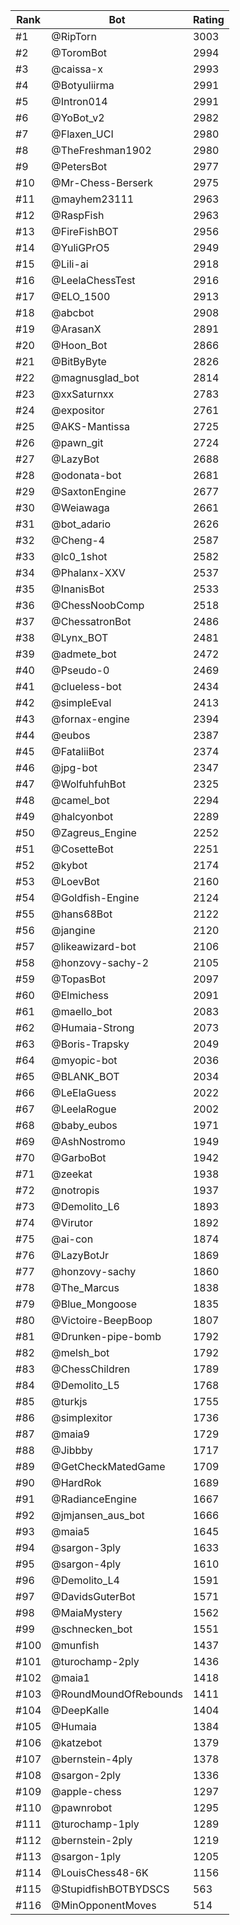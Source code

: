 Rank|Bot|Rating
---|---|---
#1|@RipTorn|3003
#2|@ToromBot|2994
#3|@caissa-x|2993
#4|@Botyuliirma|2991
#5|@Intron014|2991
#6|@YoBot_v2|2982
#7|@Flaxen_UCI|2980
#8|@TheFreshman1902|2980
#9|@PetersBot|2977
#10|@Mr-Chess-Berserk|2975
#11|@mayhem23111|2963
#12|@RaspFish|2963
#13|@FireFishBOT|2956
#14|@YuliGPrO5|2949
#15|@Lili-ai|2918
#16|@LeelaChessTest|2916
#17|@ELO_1500|2913
#18|@abcbot|2908
#19|@ArasanX|2891
#20|@Hoon_Bot|2866
#21|@BitByByte|2826
#22|@magnusglad_bot|2814
#23|@xxSaturnxx|2783
#24|@expositor|2761
#25|@AKS-Mantissa|2725
#26|@pawn_git|2724
#27|@LazyBot|2688
#28|@odonata-bot|2681
#29|@SaxtonEngine|2677
#30|@Weiawaga|2661
#31|@bot_adario|2626
#32|@Cheng-4|2587
#33|@lc0_1shot|2582
#34|@Phalanx-XXV|2537
#35|@InanisBot|2533
#36|@ChessNoobComp|2518
#37|@ChessatronBot|2486
#38|@Lynx_BOT|2481
#39|@admete_bot|2472
#40|@Pseudo-0|2469
#41|@clueless-bot|2434
#42|@simpleEval|2413
#43|@fornax-engine|2394
#44|@eubos|2387
#45|@FataliiBot|2374
#46|@jpg-bot|2347
#47|@WolfuhfuhBot|2325
#48|@camel_bot|2294
#49|@halcyonbot|2289
#50|@Zagreus_Engine|2252
#51|@CosetteBot|2251
#52|@kybot|2174
#53|@LoevBot|2160
#54|@Goldfish-Engine|2124
#55|@hans68Bot|2122
#56|@jangine|2120
#57|@likeawizard-bot|2106
#58|@honzovy-sachy-2|2105
#59|@TopasBot|2097
#60|@Elmichess|2091
#61|@maello_bot|2083
#62|@Humaia-Strong|2073
#63|@Boris-Trapsky|2049
#64|@myopic-bot|2036
#65|@BLANK_BOT|2034
#66|@LeElaGuess|2022
#67|@LeelaRogue|2002
#68|@baby_eubos|1971
#69|@AshNostromo|1949
#70|@GarboBot|1942
#71|@zeekat|1938
#72|@notropis|1937
#73|@Demolito_L6|1893
#74|@Virutor|1892
#75|@ai-con|1874
#76|@LazyBotJr|1869
#77|@honzovy-sachy|1860
#78|@The_Marcus|1838
#79|@Blue_Mongoose|1835
#80|@Victoire-BeepBoop|1807
#81|@Drunken-pipe-bomb|1792
#82|@melsh_bot|1792
#83|@ChessChildren|1789
#84|@Demolito_L5|1768
#85|@turkjs|1755
#86|@simplexitor|1736
#87|@maia9|1729
#88|@Jibbby|1717
#89|@GetCheckMatedGame|1709
#90|@HardRok|1689
#91|@RadianceEngine|1667
#92|@jmjansen_aus_bot|1666
#93|@maia5|1645
#94|@sargon-3ply|1633
#95|@sargon-4ply|1610
#96|@Demolito_L4|1591
#97|@DavidsGuterBot|1571
#98|@MaiaMystery|1562
#99|@schnecken_bot|1551
#100|@munfish|1437
#101|@turochamp-2ply|1436
#102|@maia1|1418
#103|@RoundMoundOfRebounds|1411
#104|@DeepKalle|1404
#105|@Humaia|1384
#106|@katzebot|1379
#107|@bernstein-4ply|1378
#108|@sargon-2ply|1336
#109|@apple-chess|1297
#110|@pawnrobot|1295
#111|@turochamp-1ply|1289
#112|@bernstein-2ply|1219
#113|@sargon-1ply|1205
#114|@LouisChess48-6K|1156
#115|@StupidfishBOTBYDSCS|563
#116|@MinOpponentMoves|514
